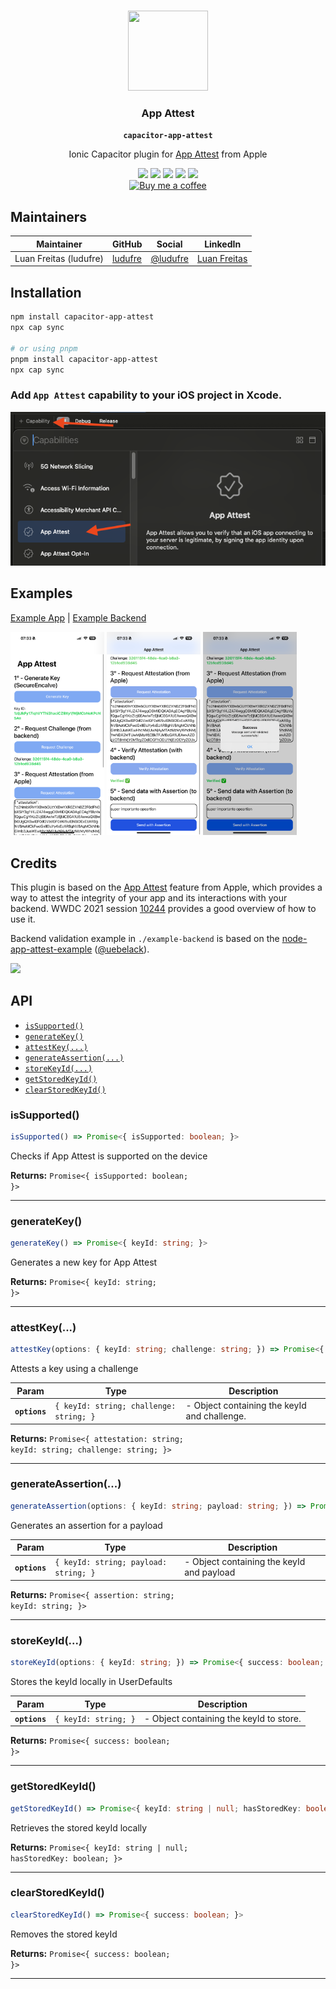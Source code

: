 <p align="center"><br><img src="https://user-images.githubusercontent.com/236501/85893648-1c92e880-b7a8-11ea-926d-95355b8175c7.png" width="128" height="128" /></p>
<h3 align="center">App Attest</h3>
<p align="center"><strong><code>capacitor-app-attest</code></strong></p>
<p align="center">
  Ionic Capacitor plugin for <a href="https://developer.apple.com/videos/play/wwdc2021/10244/">App Attest</a> from Apple

<p align="center">
  <img src="https://img.shields.io/maintenance/yes/2025?style=flat-square" />
  <a href="https://www.npmjs.com/package/capacitor-app-attest"><img src="https://img.shields.io/npm/l/capacitor-app-attest?style=flat-square" /></a>
  <a href="https://www.npmjs.com/package/capacitor-app-attest"><img src="https://img.shields.io/npm/dw/capacitor-app-attest?style=flat-square" /></a>
  <a href="https://www.npmjs.com/package/capacitor-app-attest"><img src="https://img.shields.io/npm/v/capacitor-app-attest?style=flat-square" /></a>
<!-- ALL-CONTRIBUTORS-BADGE:START - Do not remove or modify this section -->
<a href="#contributors-"><img src="https://img.shields.io/badge/all%20contributors-0-orange?style=flat-square" /></a>
<!-- ALL-CONTRIBUTORS-BADGE:END -->
<br />
<a href="https://www.buymeacoffee.com/ludufre"><img src="https://img.shields.io/badge/Buy%20me%20a%20coffee-ludufre-fce802?style=flat-square" alt="Buy me a coffee"></a>
</p>

## Maintainers

| Maintainer             | GitHub                                | Social                            | LinkedIn                                                           |
| ---------------------- | ------------------------------------- | --------------------------------- | ------------------------------------------------------------------ |
| Luan Freitas (ludufre) | [ludufre](https://github.com/ludufre) | [@ludufre](https://x.com/ludufre) | [Luan Freitas](https://www.linkedin.com/in/luan-freitas-14341687/) |

## Installation

```bash
npm install capacitor-app-attest
npx cap sync

# or using pnpm
pnpm install capacitor-app-attest
npx cap sync
```

### Add `App Attest` capability to your iOS project in Xcode.

<img src="example-app/src/assets/capability.png">

## Examples

[Example App](./example-app/README.md) | [Example Backend](./example-backend/README.md)

<p>
<img src="./example-app/src/assets/print1.png" alt="Screenshot 1" width="150" style="max-width:150px;">
<img src="./example-app/src/assets/print2.png" alt="Screenshot 2" width="150" style="max-width:150px;">
<img src="./example-app/src/assets/print3.png" alt="Screenshot 3" width="150" style="max-width:150px;">
</p>

## Credits

This plugin is based on the [App Attest](https://developer.apple.com/documentation/devicecheck/establishing-your-app-s-integrity) feature from Apple, which provides a way to attest the integrity of your app and its interactions with your backend. WWDC 2021 session [10244](https://developer.apple.com/videos/play/wwdc2021/10244/) provides a good overview of how to use it.

Backend validation example in `./example-backend` is based on the [node-app-attest-example](https://github.com/uebelack/node-app-attest-example) ([@uebelack](https://github.com/uebelack)).

<a href="https://www.buymeacoffee.com/ludufre"><img src="https://www.buymeacoffee.com/assets/img/custom_images/orange_img.png"></a>

## API

<docgen-index>

- [`isSupported()`](#issupported)
- [`generateKey()`](#generatekey)
- [`attestKey(...)`](#attestkey)
- [`generateAssertion(...)`](#generateassertion)
- [`storeKeyId(...)`](#storekeyid)
- [`getStoredKeyId()`](#getstoredkeyid)
- [`clearStoredKeyId()`](#clearstoredkeyid)

</docgen-index>

<docgen-api>
<!--Update the source file JSDoc comments and rerun docgen to update the docs below-->

### isSupported()

```typescript
isSupported() => Promise<{ isSupported: boolean; }>
```

Checks if App Attest is supported on the device

**Returns:** <code>Promise&lt;{ isSupported: boolean; }&gt;</code>

---

### generateKey()

```typescript
generateKey() => Promise<{ keyId: string; }>
```

Generates a new key for App Attest

**Returns:** <code>Promise&lt;{ keyId: string; }&gt;</code>

---

### attestKey(...)

```typescript
attestKey(options: { keyId: string; challenge: string; }) => Promise<{ attestation: string; keyId: string; challenge: string; }>
```

Attests a key using a challenge

| Param         | Type                                               | Description                                  |
| ------------- | -------------------------------------------------- | -------------------------------------------- |
| **`options`** | <code>{ keyId: string; challenge: string; }</code> | - Object containing the keyId and challenge. |

**Returns:** <code>Promise&lt;{ attestation: string; keyId: string; challenge: string; }&gt;</code>

---

### generateAssertion(...)

```typescript
generateAssertion(options: { keyId: string; payload: string; }) => Promise<{ assertion: string; keyId: string; }>
```

Generates an assertion for a payload

| Param         | Type                                             | Description                               |
| ------------- | ------------------------------------------------ | ----------------------------------------- |
| **`options`** | <code>{ keyId: string; payload: string; }</code> | - Object containing the keyId and payload |

**Returns:** <code>Promise&lt;{ assertion: string; keyId: string; }&gt;</code>

---

### storeKeyId(...)

```typescript
storeKeyId(options: { keyId: string; }) => Promise<{ success: boolean; }>
```

Stores the keyId locally in UserDefaults

| Param         | Type                            | Description                             |
| ------------- | ------------------------------- | --------------------------------------- |
| **`options`** | <code>{ keyId: string; }</code> | - Object containing the keyId to store. |

**Returns:** <code>Promise&lt;{ success: boolean; }&gt;</code>

---

### getStoredKeyId()

```typescript
getStoredKeyId() => Promise<{ keyId: string | null; hasStoredKey: boolean; }>
```

Retrieves the stored keyId locally

**Returns:** <code>Promise&lt;{ keyId: string | null; hasStoredKey: boolean; }&gt;</code>

---

### clearStoredKeyId()

```typescript
clearStoredKeyId() => Promise<{ success: boolean; }>
```

Removes the stored keyId

**Returns:** <code>Promise&lt;{ success: boolean; }&gt;</code>

---

</docgen-api>
